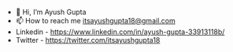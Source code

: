 - 👋 Hi, I’m Ayush Gupta
- 📫 How to reach me itsayushgupta18@gmail.com
- Linkedin - https://www.linkedin.com/in/ayush-gupta-33913118b/
- Twitter - https://twitter.com/itsayushgupta18

<!---
Ayushgupta18/Ayushgupta18 is a ✨ special ✨ repository because its `README.md` (this file) appears on your GitHub profile.
You can click the Preview link to take a look at your changes.
--->
